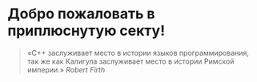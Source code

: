 # Добро пожаловать в приплюснутую секту!

> «C++ заслуживает место в истории языков программирования, так же как Калигула заслуживает место в истории Римской империи.»
*Robert Firth*

### 
